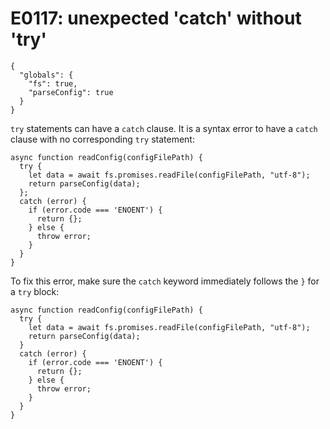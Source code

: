 # E0117: unexpected 'catch' without 'try'

```config-for-examples
{
  "globals": {
    "fs": true,
    "parseConfig": true
  }
}
```

`try` statements can have a `catch` clause. It is a syntax error to have a
`catch` clause with no corresponding `try` statement:

```javascript-ignoring-extra-errors
async function readConfig(configFilePath) {
  try {
    let data = await fs.promises.readFile(configFilePath, "utf-8");
    return parseConfig(data);
  };
  catch (error) {
    if (error.code === 'ENOENT') {
      return {};
    } else {
      throw error;
    }
  }
}
```

To fix this error, make sure the `catch` keyword immediately follows the `}` for
a `try` block:

    async function readConfig(configFilePath) {
      try {
        let data = await fs.promises.readFile(configFilePath, "utf-8");
        return parseConfig(data);
      }
      catch (error) {
        if (error.code === 'ENOENT') {
          return {};
        } else {
          throw error;
        }
      }
    }
